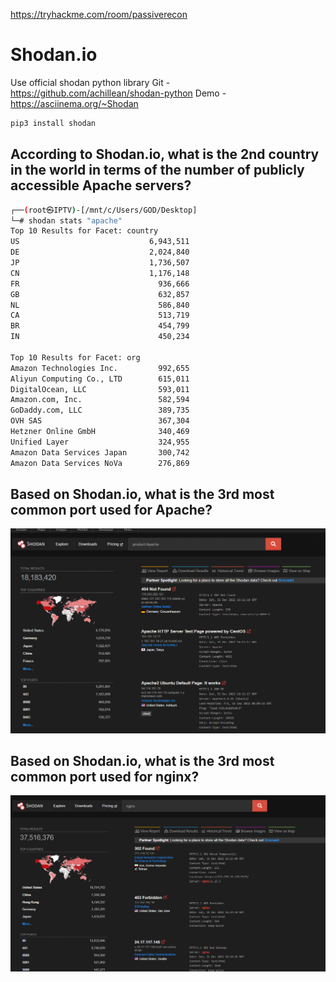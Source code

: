https://tryhackme.com/room/passiverecon

# Shodan.io

Use official shodan python library
Git - https://github.com/achillean/shodan-python
Demo - https://asciinema.org/~Shodan

```bash
pip3 install shodan
```

## According to Shodan.io, what is the 2nd country in the world in terms of the number of publicly accessible Apache servers?

```bash
┌──(root㉿IPTV)-[/mnt/c/Users/GOD/Desktop]
└─# shodan stats "apache"
Top 10 Results for Facet: country
US                             6,943,511
DE                             2,024,840
JP                             1,736,507
CN                             1,176,148
FR                               936,666
GB                               632,857
NL                               586,840
CA                               513,719
BR                               454,799
IN                               450,234

Top 10 Results for Facet: org
Amazon Technologies Inc.         992,655
Aliyun Computing Co., LTD        615,011
DigitalOcean, LLC                593,011
Amazon.com, Inc.                 582,594
GoDaddy.com, LLC                 389,735
OVH SAS                          367,304
Hetzner Online GmbH              340,469
Unified Layer                    324,955
Amazon Data Services Japan       300,742
Amazon Data Services NoVa        276,869

```

## Based on Shodan.io, what is the 3rd most common port used for Apache?

![](../../attachment/273638c57f421a146360348ee610afa8.png)

##   Based on Shodan.io, what is the 3rd most common port used for nginx?

![](../../attachment/aed2bb4c66a4ae632ae5e084639cf71a.png)